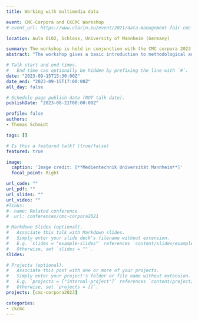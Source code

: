 ```yaml
---
title: Working with multimedia data

event: CMC-Corpora and CKCMC Workshop
# event_url: https://www.clarin.eu/event/2021/data-management-fair-cmc-corpora

location: Aula O102, Schloss, University of Mannheim (Germany)

summary: The workshop is held in conjunction with the CMC corpora 2023 conference.
abstract: "The workshop gives a basic introduction to methodological and technological aspects of working with multimedia data as part of CMC corpora. We will give an overview of the most important tools for manual transcription of audio or video, discuss the role of automatic methods (ASR, Automatic Speech Recognition) and look at standardisation in the TEI framework, including integration with solutions for written CMC data. Researchers of all stages are welcome, no special equipment is required to follow the workshop."

# Talk start and end times.
#   End time can optionally be hidden by prefixing the line with `#`.
date: "2023-09-15T15:30:00Z"
date_end: "2023-09-15T17:00:00Z"
all_day: false

# Schedule page publish date (NOT talk date).
publishDate: "2023-08-21T00:00:00Z"

profile: false
authors:
- Thomas Schmidt

tags: []

# Is this a featured talk? (true/false)
featured: true

image:
  caption: 'Image credit: [**Medientechnik Universität Mannheim**]'
  focal_point: Right

url_code: ""
url_pdf: ""
url_slides: ""
url_video: ""
#links:
#- name: Related conference
#  url: conferences/cmc-corpora2021

# Markdown Slides (optional).
#   Associate this talk with Markdown slides.
#   Simply enter your slide deck's filename without extension.
#   E.g. `slides = "example-slides"` references `content/slides/example-slides.md`.
#   Otherwise, set `slides = ""`.
slides:

# Projects (optional).
#   Associate this post with one or more of your projects.
#   Simply enter your project's folder or file name without extension.
#   E.g. `projects = ["internal-project"]` references `content/project/deep-learning/index.md`.
#   Otherwise, set `projects = []`.
projects: [cmc-corpora2023]

categories:
- ckcmc
---
```

